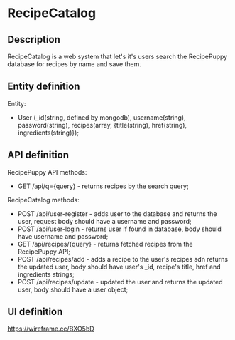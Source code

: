 # RecipeCatalog


## Description
RecipeCatalog is a web system that let's it's users search the RecipePuppy database for recipes by name and save them.

## Entity definition
Entity:
- User (_id(string, defined by mongodb), username(string), password(string), recipes(array, {title(string), href(string), ingredients(string)});


## API definition
RecipePuppy API methods:
- GET /api/q={query} - returns recipes by the search query;

RecipeCatalog methods:
- POST /api/user-register - adds user to the database and returns the user, request body should have a username and password;
- POST /api/user-login - returns user if found in database, body should have username and password;
- GET /api/recipes/{query} - returns fetched recipes from the RecipePuppy API;
- POST /api/recipes/add - adds a recipe to the user's recipes adn returns the updated user, body should have user's _id, recipe's title, href and ingredients strings;
- POST /api/recipes/update - updated the user and returns the updated user, body should have a user object; 



## UI definition
https://wireframe.cc/BXO5bD
